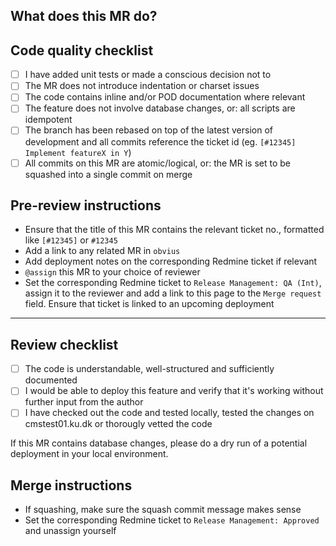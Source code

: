 ## What does this MR do?
<!--
Briefly describe what this MR is about.
Examples:
 Adds new document type: MyNewDocumentType
 Fixes js error in <some functionality>
-->


## Code quality checklist

- [ ] I have added unit tests or made a conscious decision not to
- [ ] The MR does not introduce indentation or charset issues
- [ ] The code contains inline and/or POD documentation where relevant
- [ ] The feature does not involve database changes, or: all scripts are idempotent
- [ ] The branch has been rebased on top of the latest version of development and all commits reference the ticket id (eg. `[#12345] Implement featureX in Y`)
- [ ] All commits on this MR are atomic/logical, or: the MR is set to be squashed into a single commit on merge

## Pre-review instructions

* Ensure that the title of this MR contains the relevant ticket no., formatted like `[#12345]` or `#12345`
* Add a link to any related MR in `obvius`
* Add deployment notes on the corresponding Redmine ticket if relevant
* `@assign` this MR to your choice of reviewer
* Set the corresponding Redmine ticket to `Release Management: QA (Int)`, assign it to the reviewer and add a link to this page to the `Merge request` field. Ensure that ticket is linked to an upcoming deployment

---

## Review checklist

- [ ] The code is understandable, well-structured and sufficiently documented
- [ ] I would be able to deploy this feature and verify that it's working without further input from the author
- [ ] I have checked out the code and tested locally, tested the changes on cmstest01.ku.dk or thorougly vetted the code

If this MR contains database changes, please do a dry run of a potential deployment in your local environment.

## Merge instructions

* If squashing, make sure the squash commit message makes sense
* Set the corresponding Redmine ticket to `Release Management: Approved` and unassign yourself